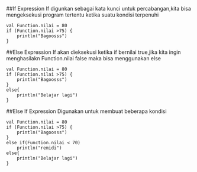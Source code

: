 ##If Expression
If digunkan sebagai kata kunci untuk percabangan,kita bisa mengeksekusi program tertentu ketika suatu kondisi terpenuhi
```aidl
val Function.nilai = 80
if (Function.nilai >75) {
    println("Bagoosss")
}
```
##Else Expression
If akan dieksekusi ketika if bernilai true,jika kita ingin menghasilakn Function.nilai false maka bisa menggunakan else 
```aidl
val Function.nilai = 80
if (Function.nilai >75) {
    println("Bagoosss")
}
else{
    println("Belajar lagi")
}
```
##Else If Expression
Digunakan untuk membuat beberapa kondisi
```aidl
val Function.nilai = 80
if (Function.nilai >75) {
    println("Bagoosss")
}
else if(Function.nilai < 70)
    println("remidi")
else{
    println("Belajar lagi")
}
```